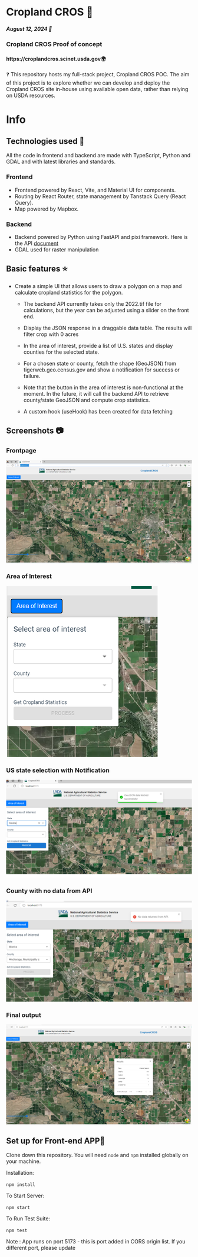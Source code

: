 <h1>Cropland CROS 📝</h1>
<h5>August 12, 2024 📝</h5>


<h3>Cropland CROS Proof of concept</h3>
<h4>https://croplandcros.scinet.usda.gov🌍 </h4>

❓ This repository hosts my full-stack project, Cropland CROS POC. The aim of this project is to explore whether we can develop and deploy the Cropland CROS site in-house using available open data, rather than relying on USDA resources.

<h1>Info</h1>

<h2>Technologies used 🔧</h2>

All the code in frontend and backend are made with TypeScript, Python and GDAL and with latest libraries and standards.

<h3>Frontend</h3>
    
  -   Frontend powered by React, Vite, and  Material UI for components.
  -   Routing by React Router, state management by Tanstack Query (React Query). 
  -   Map powered by Mapbox.

<h3>Backend</h3>

-   Backend powered by Python using FastAPI and pixi framework. Here is the API [document](https://iamlaksh1.github.io/site/an-api-with-geospatial-capabilities-using-pixi/) 
-   GDAL used for raster manipulation

<h2>Basic features ⭐</h2>

- Create a simple UI that allows users to draw a polygon on a map and calculate cropland statistics for the polygon.

  - The backend API currently takes only the 2022.tif file for calculations, but the year can be adjusted using a slider on the front end.

  - Display the JSON response in a draggable data table. The results will filter crop with 0 acres 

  - In the area of interest, provide a list of U.S. states and display counties for the selected state.

  - For a chosen state or county, fetch the shape (GeoJSON) from tigerweb.geo.census.gov and show a notification for success or failure.

  - Note that the button in the area of interest is non-functional at the moment. In the future, it will call the backend API to retrieve county/state GeoJSON and compute crop statistics.

  - A custom hook (useHook) has been created for data fetching

<h2>Screenshots 📷</h2>

<h3>Frontpage</h3>

![FrontPage](/documentation/Page1.png)


<h3>Area of Interest</h3>

![Area of Interest](/documentation/area-of-interest.png)


<h3>US state selection with Notification</h3>

![US state](/documentation/state-selection.png)


<h3>County with no data from API</h3>

![County](/documentation/county-no-data.png)


<h3>Final output</h3>

![County](/documentation/output.png)


<h2>Set up for Front-end APP🔧</h2>

Clone down this repository. You will need `node` and `npm` installed globally on your machine.  

Installation:

`npm install`  

To Start Server:

`npm start` 

To Run Test Suite:  

`npm test`  

Note : App runs on port 5173 - this is port added in CORS origin list. If you different port, please update 

